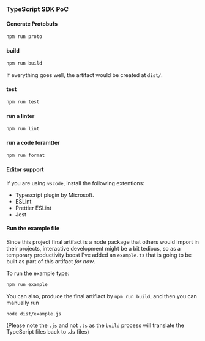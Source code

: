 ### TypeScript SDK PoC 

#### Generate Protobufs

```bash
npm run proto
```

#### build
```bash
npm run build
```

If everything goes well, the artifact would be created at `dist/`.


#### test

```bash
npm run test
```

#### run a linter

```bash
npm run lint
```

#### run a code foramtter

```bash
npm run format
```

#### Editor support

If you are using `vscode`, install the following extentions:
* Typescript plugin by Microsoft.
* ESLint
* Prettier ESLint
* Jest


#### Run the example file

Since this project final artifact is a node package that others would import in their projects,
interactive development might be a bit tedious, so as a temporary productivity boost I've added an `example.ts`
that is going to be built as part of this artifact _for now_.

To run the example type:

```bash
npm run example
```

You can also, produce the final artifiact by `npm run build`, and then you can manually run


```bash
node dist/example.js
```

(Please note the `.js` and not `.ts` as the `build` process will translate the TypeScript files back to .Js files)
